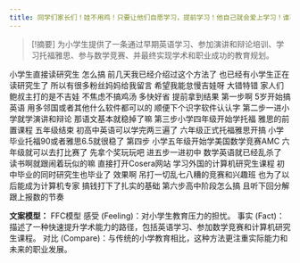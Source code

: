 ```yaml
---
title: 同学们家长们！娃不用鸡！只要让他们自愿学习，提前学习！他自己就会爱上学习！谁不想当个全自动挂机的妈呢？教育 
---
```

 > [!摘要]
为小学生提供了一条通过早期英语学习、参加演讲和辩论培训、学习托福雅思、参与数学竞赛、并最终实现学术和职业成功的教育规划。

小学生直接读研究生
怎么搞
前几天我已经介绍过这个方法了
也已经有小学生正在读研究生了
所以有很多粉丝妈妈给我留言
希望我能怠慢吉娃呀
大错特错
家人们鲍叔主打的是不吉娃
不焦虑不搞鸡汤
多快好省
提前拿到结果
第一步啊
5岁开始搞英语
用多邻国或者其他什么软件都可以的
顺便下个识字软件认认字
第二步一进小学就学演讲和辩论
那语文基本就稳掉了嘛
第三步小学四年级开始学托福
雅思的前置课程
五年级结束
初高中英语可以学完两三遍了
六年级正式托福雅思开搞
小学毕业托福90或者雅思6.5就很稳了
第四步
小学五年级开始学美国数学竞赛AMC
六年级就可以去打比赛了
先拿个奖玩玩吧
进五步一进初中
数学英语就已经乱杀了
读书啊就跟闹着玩似的嘛
直接打开Cosera网站
学习外国的计算机研究生课程
初中毕业的同时研究生也毕业了
效果啊
吊打一切乱七八糟的竞赛和兴趣班
也为了以后能成为计算机专家
搞钱打下了扎实的基础
第六步高中阶段怎么搞
且听下回分解
跟上报数的节奏

**文案模型：**
FFC模型
感受 (Feeling)：对小学生教育压力的担忧。
事实 (Fact)：描述了一种快速提升学术能力的路径，包括英语学习、参加数学竞赛和计算机研究生课程。
对比 (Compare)：与传统的小学教育相比，这种方法更注重实际能力和未来的职业发展。
